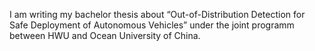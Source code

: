 I am writing my bachelor thesis about “Out-of-Distribution Detection for Safe Deployment of Autonomous Vehicles” under the joint programm between HWU and Ocean University of China.
